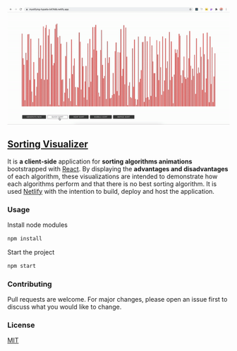 <img src="./sort.gif">

## [Sorting Visualizer](https://mystifying-hypatia-b474db.netlify.app/)


It is **a client-side** application for **sorting algorithms animations** bootstrapped with [React](https://github.com/facebook/create-react-app).
By displaying the **advantages and disadvantages** of each algorithm, these visualizations are intended to demonstrate how each algorithms perform and that there is no best sorting algorithm. It is used [Netlify](https://www.netlify.com/) with the intention to build, deploy and host the application.

### Usage

Install node modules
```bash
npm install
```

Start the project
```bash
npm start
```

### Contributing

Pull requests are welcome. For major changes, please open an issue first to discuss what you would like to change.

### License
[MIT](https://github.com/pepsm/Sorting-Visualizer/blob/master/LICENSE)
